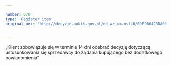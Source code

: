 ```yaml
---

number: 679
type: 'Register item'
original_uri: 'http://decyzje.uokik.gov.pl/nd_wz_um.nsf/0/0DF9B64C3DA0BF66C12572DD00329653?OpenDocument'


---
```


„Klient zobowiązuje się w terminie 14 dni odebrać decyzję dotyczącą ustosunkowania się sprzedawcy do żądania kupującego bez dodatkowego powiadomienia”
